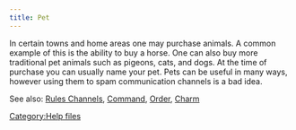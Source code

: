 ```yaml
---
title: Pet
---
```


In certain towns and home areas one may purchase animals. A common
example of this is the ability to buy a horse. One can also buy more
traditional pet animals such as pigeons, cats, and dogs. At the time of
purchase you can usually name your pet. Pets can be useful in many ways,
however using them to spam communication channels is a bad idea.

See also: [Rules Channels](Rules_Channels "wikilink"),
[Command](Command "wikilink"), [Order](Order "wikilink"),
[Charm](Charm "wikilink")

[Category:Help files](Category:Help_files "wikilink")